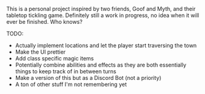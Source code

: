 This is a personal project inspired by two friends, Goof and Myth, and their
tabletop tickling game. Definitely still a work in progress, no idea when it
will ever be finished. Who knows?

TODO:
* Actually implement locations and let the player start traversing the town
* Make the UI prettier
* Add class specific magic items
* Potentially combine abilities and effects as they are both essentially
  things to keep track of in between turns
* Make a version of this but as a Discord Bot (not a priority)
* A ton of other stuff I'm not remembering yet
